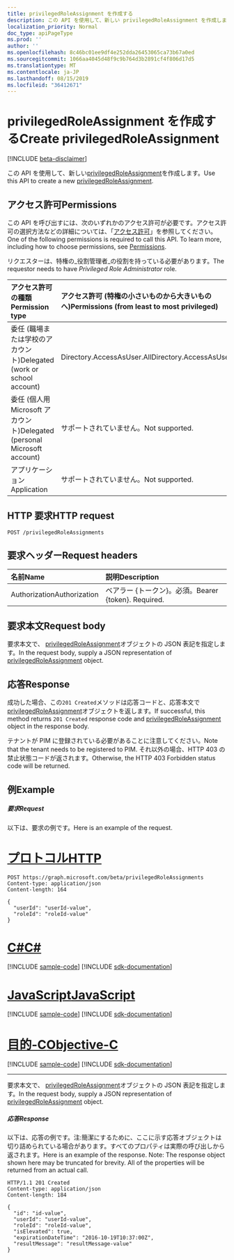```yaml
---
title: privilegedRoleAssignment を作成する
description: この API を使用して、新しい privilegedRoleAssignment を作成します。
localization_priority: Normal
doc_type: apiPageType
ms.prod: ''
author: ''
ms.openlocfilehash: 8c46bc01ee9df4e252dda26453065ca73b67a0ed
ms.sourcegitcommit: 1066aa4045d48f9c9b764d3b2891cf4f806d17d5
ms.translationtype: MT
ms.contentlocale: ja-JP
ms.lasthandoff: 08/15/2019
ms.locfileid: "36412671"
---
```

# <a name="create-privilegedroleassignment"></a><span data-ttu-id="c4211-103">privilegedRoleAssignment を作成する</span><span class="sxs-lookup"><span data-stu-id="c4211-103">Create privilegedRoleAssignment</span></span>

[!INCLUDE [beta-disclaimer](../../includes/beta-disclaimer.md)]

<span data-ttu-id="c4211-104">この API を使用して、新しい[privilegedRoleAssignment](../resources/privilegedroleassignment.md)を作成します。</span><span class="sxs-lookup"><span data-stu-id="c4211-104">Use this API to create a new  [privilegedRoleAssignment](../resources/privilegedroleassignment.md).</span></span>
## <a name="permissions"></a><span data-ttu-id="c4211-105">アクセス許可</span><span class="sxs-lookup"><span data-stu-id="c4211-105">Permissions</span></span>
<span data-ttu-id="c4211-p101">この API を呼び出すには、次のいずれかのアクセス許可が必要です。アクセス許可の選択方法などの詳細については、「[アクセス許可](/graph/permissions-reference)」を参照してください。</span><span class="sxs-lookup"><span data-stu-id="c4211-p101">One of the following permissions is required to call this API. To learn more, including how to choose permissions, see [Permissions](/graph/permissions-reference).</span></span>

<span data-ttu-id="c4211-108">リクエスターは、特権の_役割管理者_の役割を持っている必要があります。</span><span class="sxs-lookup"><span data-stu-id="c4211-108">The requestor needs to have _Privileged Role Administrator_ role.</span></span> 

|<span data-ttu-id="c4211-109">アクセス許可の種類</span><span class="sxs-lookup"><span data-stu-id="c4211-109">Permission type</span></span>      | <span data-ttu-id="c4211-110">アクセス許可 (特権の小さいものから大きいものへ)</span><span class="sxs-lookup"><span data-stu-id="c4211-110">Permissions (from least to most privileged)</span></span>              |
|:--------------------|:---------------------------------------------------------|
|<span data-ttu-id="c4211-111">委任 (職場または学校のアカウント)</span><span class="sxs-lookup"><span data-stu-id="c4211-111">Delegated (work or school account)</span></span> | <span data-ttu-id="c4211-112">Directory.AccessAsUser.All</span><span class="sxs-lookup"><span data-stu-id="c4211-112">Directory.AccessAsUser.All</span></span>    |
|<span data-ttu-id="c4211-113">委任 (個人用 Microsoft アカウント)</span><span class="sxs-lookup"><span data-stu-id="c4211-113">Delegated (personal Microsoft account)</span></span> | <span data-ttu-id="c4211-114">サポートされていません。</span><span class="sxs-lookup"><span data-stu-id="c4211-114">Not supported.</span></span>    |
|<span data-ttu-id="c4211-115">アプリケーション</span><span class="sxs-lookup"><span data-stu-id="c4211-115">Application</span></span> | <span data-ttu-id="c4211-116">サポートされていません。</span><span class="sxs-lookup"><span data-stu-id="c4211-116">Not supported.</span></span> |

## <a name="http-request"></a><span data-ttu-id="c4211-117">HTTP 要求</span><span class="sxs-lookup"><span data-stu-id="c4211-117">HTTP request</span></span>
<!-- { "blockType": "ignored" } -->
```http
POST /privilegedRoleAssignments
```
## <a name="request-headers"></a><span data-ttu-id="c4211-118">要求ヘッダー</span><span class="sxs-lookup"><span data-stu-id="c4211-118">Request headers</span></span>
| <span data-ttu-id="c4211-119">名前</span><span class="sxs-lookup"><span data-stu-id="c4211-119">Name</span></span>       | <span data-ttu-id="c4211-120">説明</span><span class="sxs-lookup"><span data-stu-id="c4211-120">Description</span></span>|
|:---------------|:----------|
| <span data-ttu-id="c4211-121">Authorization</span><span class="sxs-lookup"><span data-stu-id="c4211-121">Authorization</span></span>  | <span data-ttu-id="c4211-p102">ベアラー {トークン}。必須。</span><span class="sxs-lookup"><span data-stu-id="c4211-p102">Bearer {token}. Required.</span></span> |

## <a name="request-body"></a><span data-ttu-id="c4211-124">要求本文</span><span class="sxs-lookup"><span data-stu-id="c4211-124">Request body</span></span>
<span data-ttu-id="c4211-125">要求本文で、 [privilegedRoleAssignment](../resources/privilegedroleassignment.md)オブジェクトの JSON 表記を指定します。</span><span class="sxs-lookup"><span data-stu-id="c4211-125">In the request body, supply a JSON representation of [privilegedRoleAssignment](../resources/privilegedroleassignment.md) object.</span></span>

## <a name="response"></a><span data-ttu-id="c4211-126">応答</span><span class="sxs-lookup"><span data-stu-id="c4211-126">Response</span></span>

<span data-ttu-id="c4211-127">成功した場合、この`201 Created`メソッドは応答コードと、応答本文で[privilegedRoleAssignment](../resources/privilegedroleassignment.md)オブジェクトを返します。</span><span class="sxs-lookup"><span data-stu-id="c4211-127">If successful, this method returns `201 Created` response code and [privilegedRoleAssignment](../resources/privilegedroleassignment.md) object in the response body.</span></span>

<span data-ttu-id="c4211-128">テナントが PIM に登録されている必要があることに注意してください。</span><span class="sxs-lookup"><span data-stu-id="c4211-128">Note that the tenant needs to be registered to PIM.</span></span> <span data-ttu-id="c4211-129">それ以外の場合、HTTP 403 の禁止状態コードが返されます。</span><span class="sxs-lookup"><span data-stu-id="c4211-129">Otherwise, the HTTP 403 Forbidden status code will be returned.</span></span>
## <a name="example"></a><span data-ttu-id="c4211-130">例</span><span class="sxs-lookup"><span data-stu-id="c4211-130">Example</span></span>
##### <a name="request"></a><span data-ttu-id="c4211-131">要求</span><span class="sxs-lookup"><span data-stu-id="c4211-131">Request</span></span>
<span data-ttu-id="c4211-132">以下は、要求の例です。</span><span class="sxs-lookup"><span data-stu-id="c4211-132">Here is an example of the request.</span></span>

# <a name="httptabhttp"></a>[<span data-ttu-id="c4211-133">プロトコル</span><span class="sxs-lookup"><span data-stu-id="c4211-133">HTTP</span></span>](#tab/http)
<!-- {
  "blockType": "request",
  "name": "create_privilegedroleassignment_from_privilegedroleassignments"
}-->
```http
POST https://graph.microsoft.com/beta/privilegedRoleAssignments
Content-type: application/json
Content-length: 164

{
  "userId": "userId-value",
  "roleId": "roleId-value"
}
```
# <a name="ctabcsharp"></a>[<span data-ttu-id="c4211-134">C#</span><span class="sxs-lookup"><span data-stu-id="c4211-134">C#</span></span>](#tab/csharp)
[!INCLUDE [sample-code](../includes/snippets/csharp/create-privilegedroleassignment-from-privilegedroleassignments-csharp-snippets.md)]
[!INCLUDE [sdk-documentation](../includes/snippets/snippets-sdk-documentation-link.md)]

# <a name="javascripttabjavascript"></a>[<span data-ttu-id="c4211-135">JavaScript</span><span class="sxs-lookup"><span data-stu-id="c4211-135">JavaScript</span></span>](#tab/javascript)
[!INCLUDE [sample-code](../includes/snippets/javascript/create-privilegedroleassignment-from-privilegedroleassignments-javascript-snippets.md)]
[!INCLUDE [sdk-documentation](../includes/snippets/snippets-sdk-documentation-link.md)]

# <a name="objective-ctabobjc"></a>[<span data-ttu-id="c4211-136">目的-C</span><span class="sxs-lookup"><span data-stu-id="c4211-136">Objective-C</span></span>](#tab/objc)
[!INCLUDE [sample-code](../includes/snippets/objc/create-privilegedroleassignment-from-privilegedroleassignments-objc-snippets.md)]
[!INCLUDE [sdk-documentation](../includes/snippets/snippets-sdk-documentation-link.md)]

---

<span data-ttu-id="c4211-137">要求本文で、 [privilegedRoleAssignment](../resources/privilegedroleassignment.md)オブジェクトの JSON 表記を指定します。</span><span class="sxs-lookup"><span data-stu-id="c4211-137">In the request body, supply a JSON representation of [privilegedRoleAssignment](../resources/privilegedroleassignment.md) object.</span></span>
##### <a name="response"></a><span data-ttu-id="c4211-138">応答</span><span class="sxs-lookup"><span data-stu-id="c4211-138">Response</span></span>
<span data-ttu-id="c4211-p104">以下は、応答の例です。注:簡潔にするために、ここに示す応答オブジェクトは切り詰められている場合があります。すべてのプロパティは実際の呼び出しから返されます。</span><span class="sxs-lookup"><span data-stu-id="c4211-p104">Here is an example of the response. Note: The response object shown here may be truncated for brevity. All of the properties will be returned from an actual call.</span></span>
<!-- {
  "blockType": "response",
  "truncated": true,
  "@odata.type": "microsoft.graph.privilegedRoleAssignment"
} -->
```http
HTTP/1.1 201 Created
Content-type: application/json
Content-length: 184

{
  "id": "id-value",
  "userId": "userId-value",
  "roleId": "roleId-value",
  "isElevated": true,
  "expirationDateTime": "2016-10-19T10:37:00Z",
  "resultMessage": "resultMessage-value"
}
```

<!-- uuid: 8fcb5dbc-d5aa-4681-8e31-b001d5168d79
2015-10-25 14:57:30 UTC -->
<!--
{
  "type": "#page.annotation",
  "description": "Create privilegedRoleAssignment",
  "keywords": "",
  "section": "documentation",
  "tocPath": "",
  "suppressions": [
  ]
}
-->
